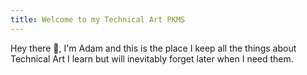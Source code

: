 ```yaml
---
title: Welcome to my Technical Art PKMS
---
```


Hey there 👋, I'm Adam and this is the place I keep all the things about Technical Art I learn but will inevitably forget later when I need them.

